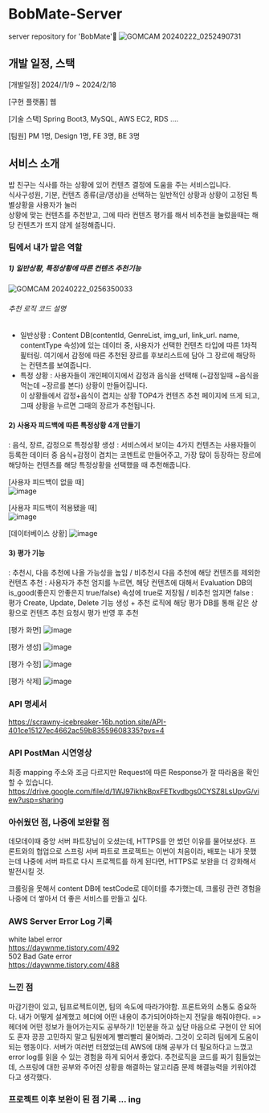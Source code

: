 # BobMate-Server
server repository for 'BobMate'🍚
![GOMCAM 20240222_0252490731](https://github.com/hwnooy/BobMate-Server/assets/93791124/a7639564-8560-47fa-96b4-3c22e44ec8ae)

## 개발 일정, 스택 
[개발일정] 2024//1/9 ~ 2024/2/18

[구현 플랫폼] 웹

[기술 스택] Spring Boot3, MySQL, AWS EC2, RDS .... 

[팀원] PM 1명, Design 1명, FE 3명, BE 3명 

## 서비스 소개
밥 친구는 식사를 하는 상황에 있어 컨텐츠 결정에 도움을 주는 서비스입니다. <br> 
식사구성원, 기분, 컨텐츠 종류(글/영상)을 선택하는 일반적인 상황과 상황이 고정된 특별상황을 사용자가 눌러 <br>
상황에 맞는 컨텐츠를 추천받고, 그에 따라 컨텐츠 평가를 해서 비추천을 눌렀을때는 해당 컨텐츠가 뜨지 않게 설정해줍니다. <br>

### 팀에서 내가 맡은 역할 
##### 1) 일반상황, 특정상황에 따른 컨텐츠 추천기능
![GOMCAM 20240222_0256350033](https://github.com/hwnooy/BobMate-Server/assets/93791124/8a397e4d-5e6f-45f3-bcd3-4404a059c6f9)

###### 추천 로직 코드 설명 
- 일반상황 
: Content DB(contentId, GenreList, img_url, link_url. name, contentType 속성)에 있는 데이터 중, 사용자가 선택한 컨텐츠 타입에 따른 
1차적 핉터링. 여기에서 감정에 따른 추천된 장르를 후보리스트에 담아 그 장르에 해당하는 컨텐츠를 보여줍니다. 
- 특정 상황 
: 사용자들이 개인페이지에서 감정과 음식을 선택해 (~감정일때 ~음식을 먹는데 ~장르를 본다) 상황이 만들어집니다. <br>
  이 상황들에서 감정+음식이 겹치는 상황 TOP4가 컨텐츠 추천 페이지에 뜨게 되고, 그때 상황을 누르면 그때의 장르가 추천됩니다. <br> 

#### 2) 사용자 피드백에 따른 특정상황 4개 만들기
  : 음식, 장르, 감정으로 특정상황 생성
  : 서비스에서 보이는 4가지 컨텐츠는 사용자들이 등록한 데이터 중 음식+감정이 겹치는 코멘트로 만들어주고,
    가장 많이 등장하는 장르에 해당하는 컨텐츠를 해당 특정상황을 선택했을 때 추천해줍니다.

  [사용자 피드백이 없을 때]  
  ![image](https://github.com/hwnooy/BobMate-Server/assets/93791124/520e1d85-eb57-4f42-a1a2-ec5262935a14)

  [사용자 피드백이 적용됐을 때]  
  ![image](https://github.com/hwnooy/BobMate-Server/assets/93791124/4ffa2ebf-f894-40b4-933b-c5e5137881d9)

  [데이터베이스 상황]
  ![image](https://github.com/hwnooy/BobMate-Server/assets/93791124/69f0b8fd-6072-45b5-8e5c-9870819a23d6)


#### 3) 평가 기능 
: 추천시, 다음 추천에 나올 가능성을 높임 / 비추천시 다음 추천에 해당 컨텐츠를 제외한 컨텐츠 추천
: 사용자가 추천 엄지를 누르면, 해당 컨텐츠에 대해서 Evaluation DB의 is_good(좋은지 안좋은지 true/false) 속성에 true로 저장됨 / 비추천 엄지면 false
: 평가 Create, Update, Delete 기능 생성 + 추천 로직에 해당 평가 DB를 통해 같은 상황으로 컨텐츠 추천 요청시 평가 반영 후 추천 

[평가 화면]
![image](https://github.com/hwnooy/BobMate-Server/assets/93791124/50831adb-d875-4cb3-869f-90098fb657eb)

[평가 생성]
![image](https://github.com/hwnooy/BobMate-Server/assets/93791124/e5ca5860-e353-41cf-abaf-153df6598797)

[평가 수정]
![image](https://github.com/hwnooy/BobMate-Server/assets/93791124/43aa4f87-d9b8-49b8-bf6e-ebb213bfd557)

[평가 삭제]
![image](https://github.com/hwnooy/BobMate-Server/assets/93791124/be9bfa6e-330b-4cb2-a984-6d7346985b73)

### API 명세서 
https://scrawny-icebreaker-16b.notion.site/API-401ce15127ec4662ac59b83559608335?pvs=4 

### API PostMan 시연영상 
최종 mapping 주소와 조금 다르지만 Request에 따른 Response가 잘 따라옴을 확인할 수 있습니다. 
https://drive.google.com/file/d/1WJ97ikhkBpxFETkvdbgs0CYSZ8LsUpvG/view?usp=sharing

### 아쉬웠던 점, 나중에 보완할 점 
데모데이때 중앙 서버 파트장님이 오셨는데, HTTPS를 안 썼던 이유를 물어보셨다. 프론트와의 협업으로 스프링 서버 파트로 프로젝트는 이번이 처음이라, 배포는 내가 못했는데
나중에 서버 파트로 다시 프로젝트를 하게 된다면, HTTPS로 보완을 더 강화해서 발전시킬 것. 

크롤링을 못해서 content DB에 testCode로 데이터를 추가했는데, 크롤링 관련 경험을 나중에 더 쌓아서 더 좋은 서비스를 만들고 싶다. 

### AWS Server Error Log 기록 
white label error <br>
https://daywnme.tistory.com/492 <br>
502 Bad Gate error  <br>
https://daywnme.tistory.com/488 <br> 

### 느낀 점 
마감기한이 있고, 팀프로젝트이면, 팀의 속도에 따라가야함. 프론트와의 소통도 중요하다. 내가 어떻게 설계했고 헤더에 어떤 내용이 추가되어야하는지 전달을 해줘야한다. 
=> 헤더에 어떤 정보가 들어가는지도 공부하기! 
1인분을 하고 싶단 마음으로 구현이 안 되어도 혼자 끙끙 고민하지 말고 팀원에게 빨리빨리 물어봐라. 그것이 오히려 팀에게 도움이 되는 행동이다. 
서버가 여러번 터졌었는데 AWS에 대해 공부가 더 필요하다고 느꼈고 error log를 읽을 수 있는 경험을 하게 되어서 좋았다. 
추천로직을 코드를 짜기 힘들었는데, 스프링에 대한 공부와 주어진 상황을 해결하는 알고리즘 문제 해결능력을 키워야겠다고 생각했다. 

### 프로젝트 이후 보완이 된 점 기록 ... ing 
